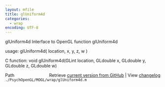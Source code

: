 ```yaml
---
layout: mfile
title: glUniform4d
categories:
  - wrap
encoding: UTF-8
---
```


glUniform4d  Interface to OpenGL function glUniform4d

usage:  glUniform4d( location, x, y, z, w )

C function:  void glUniform4d(GLint location, GLdouble x, GLdouble y, GLdouble z, GLdouble w)


<div class="code_header" style="text-align:right;">
  <span style="float:left;">Path&nbsp;&nbsp;</span> <span class="counter">Retrieve <a href=
  "https://raw.github.com/Psychtoolbox-3/Psychtoolbox-3/beta/./PsychOpenGL/MOGL/wrap/glUniform4d.m">current version from GitHub</a> | View <a href=
  "https://github.com/Psychtoolbox-3/Psychtoolbox-3/commits/beta/./PsychOpenGL/MOGL/wrap/glUniform4d.m">changelog</a></span>
</div>
<div class="code">
  <code>./PsychOpenGL/MOGL/wrap/glUniform4d.m</code>
</div>
